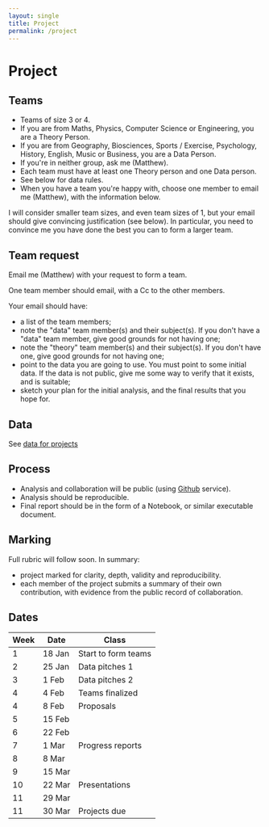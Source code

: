 ```yaml
---
layout: single
title: Project
permalink: /project
---
```


# Project

## Teams

*   Teams of size 3 or 4.
*   If you are from Maths, Physics, Computer Science or Engineering,
    you are a Theory Person.
*   If you are from Geography, Biosciences, Sports / Exercise,
    Psychology, History, English, Music or Business, you are a Data
    Person.
*   If you're in neither group, ask me (Matthew).
*   Each team must have at least one Theory person and one Data
    person.
*   See below for data rules.
*   When you have a team you're happy with, choose one member to
    email me (Matthew), with the information below.

I will consider smaller team sizes, and even team sizes of 1, but your email
should give convincing justification (see below).  In particular, you need to
convince me you have done the best you can to form a larger team.

## Team request

Email me (Matthew) with your request to form a team.

One team member should email, with a Cc to the other members.

Your email should have:

* a list of the team members;
* note the "data" team member(s) and their subject(s).  If you don't have
  a "data" team member, give good grounds for not having one;
* note the "theory" team member(s) and their subject(s).  If you don't have one,
  give good grounds for not having one;
* point to the data you are going to use.  You must point to some initial data.
  If the data is not public, give me some way to verify that it exists, and is
  suitable;
* sketch your plan for the initial analysis, and the final results that you
  hope for.

## Data

See [data for projects](projects/data)

## Process

*   Analysis and collaboration will be public (using
    [Github](https://github.com) service).
*   Analysis should be reproducible.
*   Final report should be in the form of a Notebook, or similar
    executable document.

## Marking

Full rubric will follow soon.  In summary:

*   project marked for clarity, depth, validity and reproducibility.
*   each member of the project submits a summary of their own
    contribution, with evidence from the public record of
    collaboration.

## Dates

| Week | Date       | Class                     |
| ---- | ---------- | ------------------------- |
| 1    | 18 Jan     | Start to form teams       |
| 2    | 25 Jan     | Data pitches 1            |
| 3    |  1 Feb     | Data pitches 2            |
| 4    |  4 Feb     | Teams finalized           |
| 4    |  8 Feb     | Proposals                 |
| 5    | 15 Feb     |                           |
| 6    | 22 Feb     |                           |
| 7    |  1 Mar     | Progress reports          |
| 8    |  8 Mar     |                           |
| 9    | 15 Mar     |                           |
| 10   | 22 Mar     | Presentations             |
| 11   | 29 Mar     |                           |
| 11   | 30 Mar     | Projects due              |

